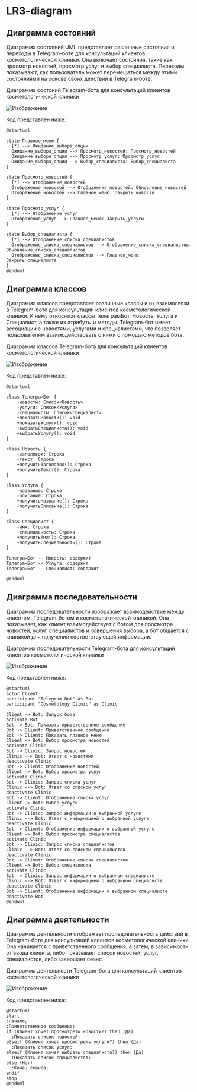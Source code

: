 # LR3-diagram

## Диаграмма состояний ##

Диаграмма состояний UML представляет различные состояния и переходы в Telegram-боте для консультаций клиентов косметологической клиники. Она включает состояния, такие как просмотр новостей, просмотр услуг и выбор специалиста. Переходы показывают, как пользователь может перемещаться между этими состояниями на основе своих действий в Telegram-боте.

Диаграмма состоний Telegram-бота для консультаций клиентов косметологической клиники

![Изображение](http://www.plantuml.com/plantuml/png/lLH1IiH04BpFA-Oix0ToaFs7I13ScthGU18XxeAN5GzwyAPVc4GZuyQT_KBrZwo91ZL4PqB4Mr9TtLLKTp8zoVQEizF30wNubCqqRb73eCGQ3bMALrHOoxK-KrhlREtgoMHRunxFi7Y28SjwLYbB572ImwJisyWbSQjqDFLzxWDH9nSKTJANF6rCb1wIENsy967AQ4rPyAMM1HwJtug3TMxQMieH6rHDpQ26RQoR94nHv-sMWZ5qzaNGeV2-QBbgxVP55yKSCZKX4SK7Ml-PUF-PKkoEy4foMJANg-_DjZ_0pcOZeklSGOWpoF5dsnU_uTk8SirEpySAfdyCir9wLFje_Uwz_Alt-3tz_8bEPqVx_eVw1W00)

Код представлен ниже:
```
@startuml

state Главное_меню {
  [*] --> Ожидание_выбора_опции
  Ожидание_выбора_опции --> Просмотр_новостей: Просмотр_новостей
  Ожидание_выбора_опции --> Просмотр_услуг: Просмотр_услуг
  Ожидание_выбора_опции --> Выбор_специалиста: Выбор_специалиста
}

state Просмотр_новостей {
  [*] --> Отображение_новостей
  Отображение_новостей --> Отображение_новостей: Обновление_новостей
  Отображение_новостей --> Главное_меню: Закрыть_новости
}

state Просмотр_услуг {
  [*] --> Отображение_услуг
  Отображение_услуг --> Главное_меню: Закрыть_услуги
}

state Выбор_специалиста {
  [*] --> Отображение_списка_специалистов
  Отображение_списка_специалистов --> Отображение_списка_специалистов: Обновление_списка_специалистов
  Отображение_списка_специалистов --> Главное_меню: Закрыть_специалиста
}
@enduml
```

## Диаграмма классов ##

Диаграмма классов представляет различные классы и их взаимосвязи в Telegram-боте для консультаций клиентов косметологической клиники. К нему относятся классы ТелеграмБот, Новость, Услуга и Специалист, а также их атрибуты и методы. Telegram-бот имеет ассоциации с новостями, услугами и специалистами, что позволяет пользователям взаимодействовать с ними с помощью методов бота.

Диаграмма классов Telegram-бота для консультаций клиентов косметологической клиники

![Изображение](http://www.plantuml.com/plantuml/png/bLJ1IiD05BpdA_QeI7-WYFHNYlKWL0LRlOZGjA272k99BnLQVs1jNLsQPls5UN_asovPaiq6OgypysRclMrwet7_UdnpCKoIqs5_D19OGI63meOcaDZX1OQcuYuH_EiWXy4QXbAQGdS5blY5fXG6ssCiu45wEd4AcZ6QqGoREl_3Gx9WfumhUe26H0Qz7pKFTSiwoUcF660697uWROXo9EY3mwwulJeVnBcbE25pJNDyqiJnOlQGSKKucMQUT-ytNbcRtpIdmeQHpA7OsYqmO-9IEnOxAsojCaHzG_QbH-XzZjTm9gTferiLBZM-Rr4-PkcrsEsk8P53GyKQmBZBUawRF8lgt9OjtgjEpLrY5_QTD7Rq72WZRvVzykAchTAzsRajcooRd6AT4Fz7Tph1o-iAIc7m1SMyR-lKBAsS-p_2w6uZ0vBUsUN0VfR-0000)

Код представлен ниже:
```
@startuml

class ТелеграмБот {
    -новости: Список<Новость>
    -услуги: Список<Услуга>
    -специалисты: Список<Специалист>
    +показатьНовости(): void
    +показатьУслуги(): void
    +выбратьСпециалиста(): void
    +выбратьУслугу(): void
}

class Новость {
    -заголовок: Строка
    -текст: Строка
    +получитьЗаголовок(): Строка
    +получитьТекст(): Строка
}

class Услуга {
    -название: Строка
    -описание: Строка
    +получитьНазвание(): Строка
    +получитьОписание(): Строка
}

class Специалист {
    -имя: Строка
    -специальность: Строка
    +получитьИмя(): Строка
    +получитьСпециальность(): Строка
}

ТелеграмБот -- Новость: содержит
ТелеграмБот -- Услуга: содержит
ТелеграмБот -- Специалист: содержит

@enduml
```

## Диаграмма последовательности ##

Диаграмма последовательности изображает взаимодействие между клиентом, Telegram-ботом и косметологической клиникой. Она показывает, как клиент взаимодействует с ботом для просмотра новостей, услуг, специалистов и совершения выбора, а бот общается с клиникой для получения соответствующей информации.

Диаграмма последовательности Telegram-бота для консультаций клиентов косметологической клиники

![Изображение](http://www.plantuml.com/plantuml/png/jLLTQl9057tFAWRVtS3ty25r2zr0q221c8XE2ttpfnHAImjzwLkxXHX96pKTjt1cHxqpWyOQfss29OWpuPvpxhdtG5eZxWxvHJzmt0wFXgmT-5x8dG6zz3l-m0qvQvnxWTSRkdrs5l46SqVqVr3HZaPzZqT1rBjI3A7VqNNcw3Y6b3N_A-G_XcV4sCYPd635C8UGKyHAtxzqkQVPwLUKlq9WHP1tn78gxnbXnyYG8ANhXC1qmWSz0YaZKa7FNDxgbndIBPdkGlFLXnzjPu4rNHCO1kGAAHzAhf_adJOxDWO4IUNAEvrZfi49X6uenR8OXnbYqOMwxMQeQSfWKyMQE-qNEJM6sK6vV4IEpEbwTZtZcXZqNAXPl6rdKrQkP5f7O2rdM5IoIw0DCfMUhnpVkeROnmda-yYQzgsTsATG526hjkECGdMjE90ZbZTqpnYPGaBSfY-JuUM-HlfJ5CgijCLVyDOUMKqVrOAbzv9gyXXhjI7TIr8_PZR6og6py9meWZPs-_IEGk8_YQR5VisGLb0uSLnhAvEaq_B2hlhSVW80)

Код представлен ниже:
```
@startuml
actor Client
participant "Telegram Bot" as Bot
participant "Cosmetology Clinic" as Clinic

Client -> Bot: Запуск бота
activate Bot
Bot -> Bot: Показать приветственное сообщение
Bot -> Client: Приветственное сообщение
Bot -> Client: Показать главное меню
Client -> Bot: Выбор просмотра новостей
activate Clinic
Bot -> Clinic: Запрос новостей
Clinic --> Bot: Ответ с новостями
deactivate Clinic
Bot -> Client: Отображение новостей
Client -> Bot: Выбор просмотра услуг
activate Clinic
Bot -> Clinic: Запрос списка услуг
Clinic --> Bot: Ответ со списком услуг
deactivate Clinic
Bot -> Client: Отображение списка услуг
Client -> Bot: Выбор услуги
activate Clinic
Bot -> Clinic: Запрос информации о выбранной услуге
Clinic --> Bot: Ответ с информацией о выбранной услуге
deactivate Clinic
Bot -> Client: Отображение информации о выбранной услуге
Client -> Bot: Выбор просмотра специалистов
activate Clinic
Bot -> Clinic: Запрос списка специалистов
Clinic --> Bot: Ответ со списком специалистов
deactivate Clinic
Bot -> Client: Отображение списка специалистов
Client -> Bot: Выбор специалиста
activate Clinic
Bot -> Clinic: Запрос информации о выбранном специалисте
Clinic --> Bot: Ответ с информацией о выбранном специалисте
deactivate Clinic
Bot -> Client: Отображение информации о выбранном специалисте
deactivate Bot
@enduml

```

## Диаграмма деятельности ##

Диаграмма деятельности отображает последовательность действий в Telegram-боте для консультаций клиентов косметологической клиники. Она начинается с приветственного сообщения, а затем, в зависимости от ввода клиента, либо показывает список новостей, услуг, специалистов, либо завершает сеанс

Диаграмма деятельности Telegram-бота для консультаций клиентов косметологической клиники

![Изображение](http://www.plantuml.com/plantuml/png/dP91JW9144NtVOfUoXLa8LSn4I89ed76FGnHOdJfYeHuXMPCnv5nYYkykf5Lib0J5-9gVbNgl_ydwK5HdbwNDnUJy2d2CMkIBacqID_6PvtHK9ErqhbMhkZe47BKEOAmqNjysP3xOJoAHwneVQBJAkejealtHtO64tEz8rgPTkXZT1erudoQaruipuTJepoHUY56wu2m9V5ASeFdxcWydUrFT-Qj7uQJOlYF6hgmLQiBNWulyUNzGtoj3snqzfsJzOw6v0R_3zB11NwZ2FM-Zc7Mdhq7hH0wFtPN9j7PDzdbz6my2aLvUHK6flrHV000)

Код представлен ниже:
```
@startuml
start
:Начало;
:Приветственное сообщение;
if (Клиент хочет просмотреть новости?) then (Да)
  :Показать список новостей;
elseif (Клиент хочет просмотреть услуги?) then (Да)
  :Показать список услуг;
elseif (Клиент хочет выбрать специалиста?) then (Да)
  :Показать список специалистов;
else (Нет)
  :Конец сеанса;
endif
stop
@enduml

```
